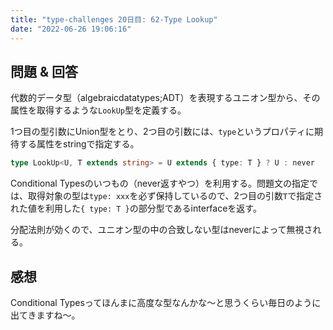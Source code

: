 ```yaml
---
title: "type-challenges 20日目: 62-Type Lookup"
date: "2022-06-26 19:06:16"
---
```


## 問題 & 回答

代数的データ型（algebraicdatatypes;ADT）を表現するユニオン型から、その属性を取得するような`LookUp`型を定義する。

1つ目の型引数にUnion型をとり、2つ目の引数には、`type`というプロパティに期待する属性をstringで指定する。

```typescript
type LookUp<U, T extends string> = U extends { type: T } ? U : never 
```

Conditional Typesのいつもの（never返すやつ）を利用する。問題文の指定では、取得対象の型は`type: xxx`を必ず保持しているので、2つ目の引数`T`で指定された値を利用した`{ type: T }`の部分型であるinterfaceを返す。

分配法則が効くので、ユニオン型の中の合致しない型はneverによって無視される。

## 感想

Conditional Typesってほんまに高度な型なんかな〜と思うくらい毎日のように出てきますね〜。
